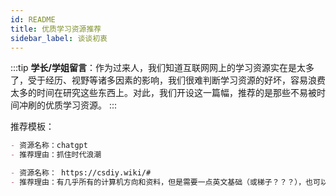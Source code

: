 ```yaml
---
id: README
title: 优质学习资源推荐
sidebar_label: 谈谈初衷
---
```


:::tip
**学长/学姐留言**：作为过来人，我们知道互联网网上的学习资源实在是太多了，受于经历、视野等诸多因素的影响，我们很难判断学习资源的好坏，容易浪费太多的时间在研究这些东西上。对此，我们开设这一篇幅，推荐的是那些不易被时间冲刷的优质学习资源。
:::

推荐模板：

```markdown
- 资源名称：chatgpt
- 推荐理由：抓住时代浪潮

- 资源名称： https://csdiy.wiki/#
- 推荐理由：有几乎所有的计算机方向和资料，但是需要一点英文基础（或梯子？？？），也可以看里面中文课程
```
